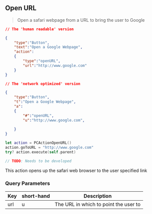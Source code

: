 ## Open URL

> Open a safari webpage from a URL to bring the user to Google

```json
// The 'human readable' version

{
    "type":"Button",
    "text":"Open a Google Webpage",
    "action":
    {
        "type":"openURL",
        "url":"http://www.google.com"
    }
}

// The 'network optimized' version

{
	"type":"Button",
    "t":"Open a Google Webpage",
    "a":
    {
        "#":"openURL",
        "u":"http://www.google.com",
        
    }
}
```

```swift
let action = PCActionOpenURL()
action.goToURL = "http://www.google.com"
try? action.execute(self.parent)
```


```kotlin
// TODO: Needs to be developed
```


This action opens up the safari web browser to the user specified link


### Query Parameters

Key | short-hand | Description
--------- | ------- | -----------
url | u | The URL in which to point the user to

